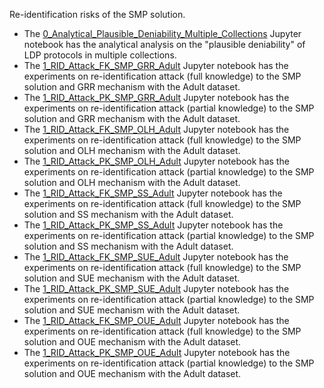 Re-identification risks of the SMP solution.

- The [0_Analytical_Plausible_Deniability_Multiple_Collections](https://github.com/hharcolezi/risks-ldp/blob/main/attack_SMP/0_Analytical_Plausible_Deniability_Multiple_Collections.ipynb) Jupyter notebook has the analytical analysis on the "plausible deniability" of LDP protocols in multiple collections.
- The [1_RID_Attack_FK_SMP_GRR_Adult](https://github.com/hharcolezi/risks-ldp/blob/main/attack_SMP/1_RID_Attack_FK_SMP_GRR_Adult.ipynb) Jupyter notebook has the experiments on re-identification attack (full knowledge) to the SMP solution and GRR mechanism with the Adult dataset.
- The [1_RID_Attack_PK_SMP_GRR_Adult](https://github.com/hharcolezi/risks-ldp/blob/main/attack_SMP/1_RID_Attack_PK_SMP_GRR_Adult.ipynb) Jupyter notebook has the experiments on re-identification attack (partial knowledge) to the SMP solution and GRR mechanism with the Adult dataset.
- The [1_RID_Attack_FK_SMP_OLH_Adult]() Jupyter notebook has the experiments on re-identification attack (full knowledge) to the SMP solution and OLH mechanism with the Adult dataset.
- The [1_RID_Attack_PK_SMP_OLH_Adult]() Jupyter notebook has the experiments on re-identification attack (partial knowledge) to the SMP solution and OLH mechanism with the Adult dataset.
- The [1_RID_Attack_FK_SMP_SS_Adult]() Jupyter notebook has the experiments on re-identification attack (full knowledge) to the SMP solution and SS mechanism with the Adult dataset.
- The [1_RID_Attack_PK_SMP_SS_Adult]() Jupyter notebook has the experiments on re-identification attack (partial knowledge) to the SMP solution and SS mechanism with the Adult dataset.
- The [1_RID_Attack_FK_SMP_SUE_Adult]() Jupyter notebook has the experiments on re-identification attack (full knowledge) to the SMP solution and SUE mechanism with the Adult dataset.
- The [1_RID_Attack_PK_SMP_SUE_Adult]() Jupyter notebook has the experiments on re-identification attack (partial knowledge) to the SMP solution and SUE mechanism with the Adult dataset.
- The [1_RID_Attack_FK_SMP_OUE_Adult]() Jupyter notebook has the experiments on re-identification attack (full knowledge) to the SMP solution and OUE mechanism with the Adult dataset.
- The [1_RID_Attack_PK_SMP_OUE_Adult]() Jupyter notebook has the experiments on re-identification attack (partial knowledge) to the SMP solution and OUE mechanism with the Adult dataset.
